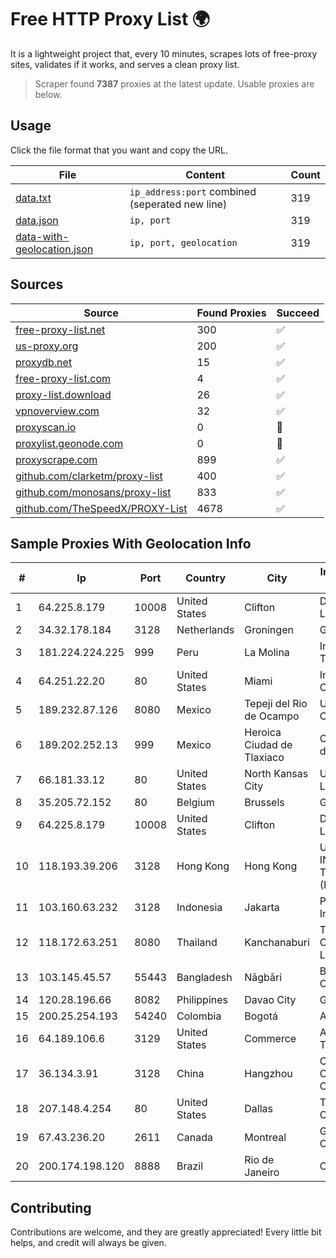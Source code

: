 
# Free HTTP Proxy List 🌍

It is a lightweight project that, every 10 minutes, scrapes lots of free-proxy sites, validates if it works, and serves a clean proxy list.


> Scraper found **7387** proxies at the latest update. Usable proxies are below.

## Usage

Click the file format that you want and copy the URL.


|File|Content|Count|
|----|-------|-----|
|[data.txt](https://raw.githubusercontent.com/themiralay/Proxy-List-World/main/data.txt)|`ip_address:port` combined (seperated new line)|319|
|[data.json](https://raw.githubusercontent.com/themiralay/Proxy-List-World/main/data.json)|`ip, port`|319|
|[data-with-geolocation.json](https://raw.githubusercontent.com/themiralay/Proxy-List-World/main/data-with-geolocation.json)|`ip, port, geolocation`|319|

## Sources

|Source|Found Proxies|Succeed|
|------|-------------|-------|
|[free-proxy-list.net](https://free-proxy-list.net)|300|✅|
|[us-proxy.org](https://www.us-proxy.org)|200|✅|
|[proxydb.net](http://proxydb.net)|15|✅|
|[free-proxy-list.com](https://free-proxy-list.com/?page=&port=&type%5B%5D=http&type%5B%5D=https&up_time=0&search=Search)|4|✅|
|[proxy-list.download](https://www.proxy-list.download/HTTP)|26|✅|
|[vpnoverview.com](https://vpnoverview.com/privacy/anonymous-browsing/free-proxy-servers)|32|✅|
|[proxyscan.io](https://www.proxyscan.io)|0|🚫|
|[proxylist.geonode.com](https://proxylist.geonode.com/api/proxy-list?limit=300&page=1&sort_by=lastChecked&sort_type=desc&protocols=http,https)|0|🚫|
|[proxyscrape.com](https://api.proxyscrape.com/v2/?request=displayproxies&protocol=http&timeout=10000&country=all&ssl=all&anonymity=all)|899|✅|
|[github.com/clarketm/proxy-list](https://raw.githubusercontent.com/clarketm/proxy-list/master/proxy-list-raw.txt)|400|✅|
|[github.com/monosans/proxy-list](https://raw.githubusercontent.com/monosans/proxy-list/main/proxies/http.txt)|833|✅|
|[github.com/TheSpeedX/PROXY-List](https://raw.githubusercontent.com/TheSpeedX/PROXY-List/master/http.txt)|4678|✅|


## Sample Proxies With Geolocation Info

|#|Ip|Port|Country|City|Internet Service Provider|
|-|--|----|-------|----|-------------------------|
|1|64.225.8.179|10008|United States|Clifton|DigitalOcean, LLC|
|2|34.32.178.184|3128|Netherlands|Groningen|Google LLC|
|3|181.224.224.225|999|Peru|La Molina|Inversiones Telcotel SAC|
|4|64.251.22.20|80|United States|Miami|Infolink Global Corporation|
|5|189.232.87.126|8080|Mexico|Tepeji del Rio de Ocampo|Uninet S.A. de C.V.|
|6|189.202.252.13|999|Mexico|Heroica Ciudad de Tlaxiaco|Operbes, S.A. de C.V.|
|7|66.181.33.12|80|United States|North Kansas City|UnReal Servers, LLC|
|8|35.205.72.152|80|Belgium|Brussels|Google LLC|
|9|64.225.8.179|10008|United States|Clifton|DigitalOcean, LLC|
|10|118.193.39.206|3128|Hong Kong|Hong Kong|UCLOUD INFORMATION TECHNOLOGY (HK) LIMITED|
|11|103.160.63.232|3128|Indonesia|Jakarta|PT Herza Digital Indonesia|
|12|118.172.63.251|8080|Thailand|Kanchanaburi|TOT Public Company Limited|
|13|103.145.45.57|55443|Bangladesh|Nāgbāri|Brother's ICT Connectivity|
|14|120.28.196.66|8082|Philippines|Davao City|Globe Telecom|
|15|200.25.254.193|54240|Colombia|Bogotá|Andinet ON Line|
|16|64.189.106.6|3129|United States|Commerce|Apogee Telecom Inc.|
|17|36.134.3.91|3128|China|Hangzhou|China Mobile Communications Corporation|
|18|207.148.4.254|80|United States|Dallas|The Constant Company|
|19|67.43.236.20|2611|Canada|Montreal|GloboTech Communications|
|20|200.174.198.120|8888|Brazil|Rio de Janeiro|Claro S.A|



## Contributing

Contributions are welcome, and they are greatly appreciated! Every
little bit helps, and credit will always be given.

